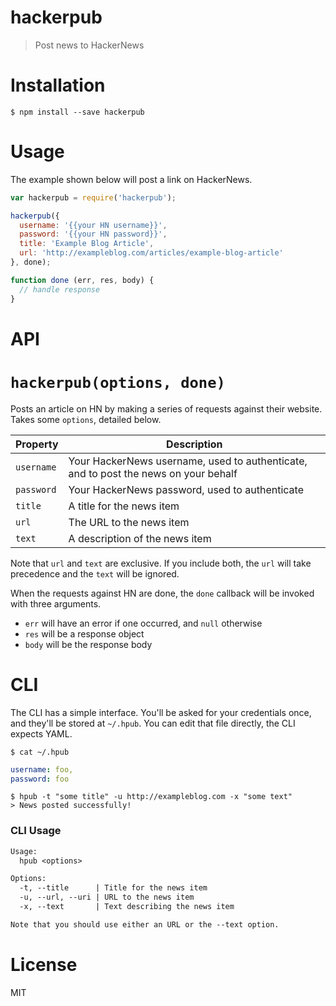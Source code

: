 # hackerpub

> Post news to HackerNews

# Installation

```shell
$ npm install --save hackerpub
```

# Usage

The example shown below will post a link on HackerNews.

```js
var hackerpub = require('hackerpub');

hackerpub({
  username: '{{your HN username}}',
  password: '{{your HN password}}',
  title: 'Example Blog Article',
  url: 'http://exampleblog.com/articles/example-blog-article'
}, done);

function done (err, res, body) {
  // handle response
}
```

# API

# `hackerpub(options, done)`

Posts an article on HN by making a series of requests against their website. Takes some `options`, detailed below.

Property   | Description
-----------|------------------------------------------------------------------------------------
`username` | Your HackerNews username, used to authenticate, and to post the news on your behalf
`password` | Your HackerNews password, used to authenticate
`title`    | A title for the news item
`url`      | The URL to the news item
`text`     | A description of the news item

Note that `url` and `text` are exclusive. If you include both, the `url` will take precedence and the `text` will be ignored.

When the requests against HN are done, the `done` callback will be invoked with three arguments.

- `err` will have an error if one occurred, and `null` otherwise
- `res` will be a response object
- `body` will be the response body

# CLI

The CLI has a simple interface. You'll be asked for your credentials once, and they'll be stored at `~/.hpub`. You can edit that file directly, the CLI expects YAML.

```shell
$ cat ~/.hpub
```

```yaml
username: foo,
password: foo
```

```shell
$ hpub -t "some title" -u http://exampleblog.com -x "some text"
> News posted successfully!
```

### CLI Usage

```txt
Usage:
  hpub <options>

Options:
  -t, --title      | Title for the news item
  -u, --url, --uri | URL to the news item
  -x, --text       | Text describing the news item

Note that you should use either an URL or the --text option.
```

# License

MIT
